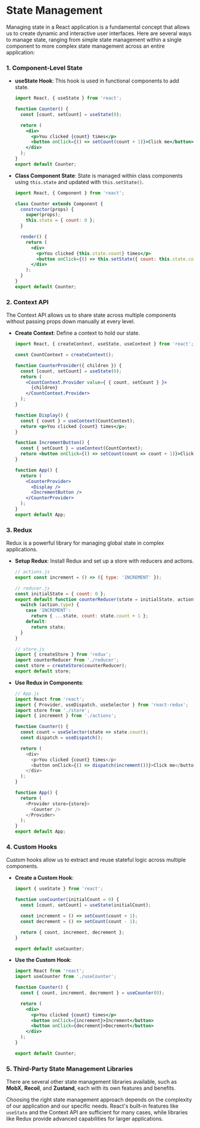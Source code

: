 # State Management

Managing state in a React application is a fundamental concept that allows us to create dynamic and interactive user interfaces. Here are several ways to manage state, ranging from simple state management within a single component to more complex state management across an entire application:

### 1. **Component-Level State**
- **useState Hook**: This hook is used in functional components to add state.
  ```jsx
  import React, { useState } from 'react';

  function Counter() {
    const [count, setCount] = useState(0);

    return (
      <div>
        <p>You clicked {count} times</p>
        <button onClick={() => setCount(count + 1)}>Click me</button>
      </div>
    );
  }
  export default Counter;
  ```
- **Class Component State**: State is managed within class components using `this.state` and updated with `this.setState()`.
  ```jsx
  import React, { Component } from 'react';

  class Counter extends Component {
    constructor(props) {
      super(props);
      this.state = { count: 0 };
    }

    render() {
      return (
        <div>
          <p>You clicked {this.state.count} times</p>
          <button onClick={() => this.setState({ count: this.state.count + 1 })}>Click me</button>
        </div>
      );
    }
  }
  export default Counter;
  ```

### 2. **Context API**
The Context API allows us to share state across multiple components without passing props down manually at every level.
- **Create Context**: Define a context to hold our state.
  ```jsx
  import React, { createContext, useState, useContext } from 'react';

  const CountContext = createContext();

  function CounterProvider({ children }) {
    const [count, setCount] = useState(0);
    return (
      <CountContext.Provider value={ { count, setCount } }>
        {children}
      </CountContext.Provider>
    );
  }

  function Display() {
    const { count } = useContext(CountContext);
    return <p>You clicked {count} times</p>;
  }

  function IncrementButton() {
    const { setCount } = useContext(CountContext);
    return <button onClick={() => setCount(count => count + 1)}>Click me</button>;
  }

  function App() {
    return (
      <CounterProvider>
        <Display />
        <IncrementButton />
      </CounterProvider>
    );
  }
  export default App;
  ```

### 3. **Redux**
Redux is a powerful library for managing global state in complex applications.
- **Setup Redux**: Install Redux and set up a store with reducers and actions.
  ```javascript
  // actions.js
  export const increment = () => ({ type: 'INCREMENT' });

  // reducer.js
  const initialState = { count: 0 };
  export default function counterReducer(state = initialState, action) {
    switch (action.type) {
      case 'INCREMENT':
        return { ...state, count: state.count + 1 };
      default:
        return state;
    }
  }

  // store.js
  import { createStore } from 'redux';
  import counterReducer from './reducer';
  const store = createStore(counterReducer);
  export default store;
  ```
- **Use Redux in Components**:
  ```javascript
  // App.js
  import React from 'react';
  import { Provider, useDispatch, useSelector } from 'react-redux';
  import store from './store';
  import { increment } from './actions';

  function Counter() {
    const count = useSelector(state => state.count);
    const dispatch = useDispatch();

    return (
      <div>
        <p>You clicked {count} times</p>
        <button onClick={() => dispatch(increment())}>Click me</button>
      </div>
    );
  }

  function App() {
    return (
      <Provider store={store}>
        <Counter />
      </Provider>
    );
  }
  export default App;
  ```

### 4. **Custom Hooks**
Custom hooks allow us to extract and reuse stateful logic across multiple components.
- **Create a Custom Hook**:
  ```jsx
  import { useState } from 'react';

  function useCounter(initialCount = 0) {
    const [count, setCount] = useState(initialCount);

    const increment = () => setCount(count + 1);
    const decrement = () => setCount(count - 1);

    return { count, increment, decrement };
  }

  export default useCounter;
  ```

- **Use the Custom Hook**:
  ```jsx
  import React from 'react';
  import useCounter from './useCounter';

  function Counter() {
    const { count, increment, decrement } = useCounter(0);

    return (
      <div>
        <p>You clicked {count} times</p>
        <button onClick={increment}>Increment</button>
        <button onClick={decrement}>Decrement</button>
      </div>
    );
  }

  export default Counter;
  ```

### 5. **Third-Party State Management Libraries**
There are several other state management libraries available, such as **MobX**, **Recoil**, and **Zustand**, each with its own features and benefits.

Choosing the right state management approach depends on the complexity of our application and our specific needs. React's built-in features like `useState` and the Context API are sufficient for many cases, while libraries like Redux provide advanced capabilities for larger applications.
